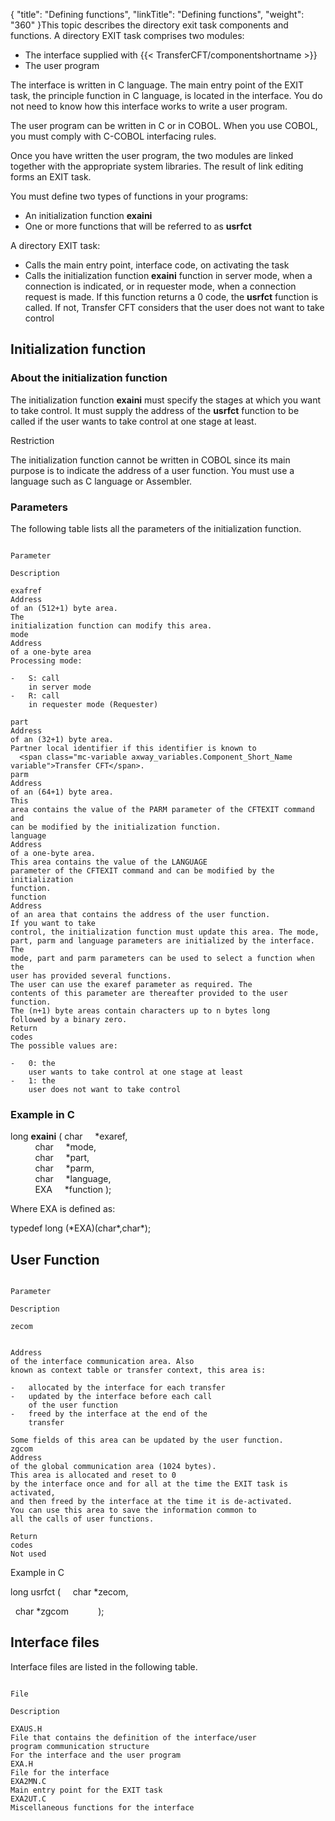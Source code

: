 {
    "title": "Defining  functions",
    "linkTitle": "Defining functions",
    "weight": "360"
}<span id="About_the_Functions"></span>This topic describes the directory exit task components and functions.
A directory EXIT task comprises two modules:

-   The interface supplied
    with  {{< TransferCFT/componentshortname >}}
-   The user program

The interface is written in C language. The main entry point of the
EXIT task, the principle function in C language, is located in the interface.
You do not need to know how this interface works to write a user program.

The user program can be written in C or in COBOL. When you use COBOL,
you must comply with C-COBOL interfacing rules.

Once you have written the user program, the two modules are linked together
with the appropriate system libraries. The result of link editing forms
an EXIT task.

You must define two types of functions in your programs:

-   An initialization
    function **exaini**
-   One or more functions
    that will be referred to as **usrfct**

A directory EXIT task:

-   Calls the main
    entry point, interface code, on activating the task
-   Calls the initialization
    function **exaini** function in server mode, when a connection is indicated,
    or in requester mode, when a connection request is made. If this function
    returns a 0 code, the **usrfct** function
    is called. If not,  <span class="mc-variable axway_variables.Component_Short_Name variable">Transfer CFT</span> considers that the user does not want
    to take control

<span id="Initialization_Function"></span>

## Initialization function

### About the initialization function

The initialization function **exaini** must specify the stages at
which you want to take control. It must supply the address of the **usrfct**
function to be called if the user wants to take control at one stage at
least.

Restriction

The initialization function cannot be written in COBOL since its main
purpose is to indicate the address of a user function. You must use a
language such as C language or Assembler.

### Parameters

The following table lists all the parameters of the
initialization function.

```

Parameter

Description

exafref
Address
of an (512+1) byte area.
The
initialization function can modify this area.
mode
Address
of a one-byte area
Processing mode:

-   S: call
    in server mode
-   R: call
    in requester mode (Requester)

part
Address
of an (32+1) byte area.
Partner local identifier if this identifier is known to
  <span class="mc-variable axway_variables.Component_Short_Name variable">Transfer CFT</span>.
parm
Address
of an (64+1) byte area.
This
area contains the value of the PARM parameter of the CFTEXIT command and
can be modified by the initialization function.
language
Address
of a one-byte area.
This area contains the value of the LANGUAGE
parameter of the CFTEXIT command and can be modified by the initialization
function.
function
Address
of an area that contains the address of the user function.
If you want to take
control, the initialization function must update this area. The mode,
part, parm and language parameters are initialized by the interface. The
mode, part and parm parameters can be used to select a function when the
user has provided several functions.
The user can use the exaref parameter as required. The
contents of this parameter are thereafter provided to the user function.
The (n+1) byte areas contain characters up to n bytes long
followed by a binary zero.
Return
codes
The possible values are:

-   0: the
    user wants to take control at one stage at least
-   1: the
    user does not want to take control

```

### Example in C

long **exaini** ( char     \*exaref,  
          char    
\*mode,  
          char    
\*part,  
          char    
\*parm,  
          char    
\*language,  
          EXA    
\*function );

Where EXA is defined as:

typedef long (\*EXA)(char\*,char\*);

<span id="User_Function"></span>

## User Function

```

Parameter

Description

zecom
 
 
Address
of the interface communication area. Also
known as context table or transfer context, this area is:

-   allocated by the interface for each transfer
-   updated by the interface before each call
    of the user function
-   freed by the interface at the end of the
    transfer

Some fields of this area can be updated by the user function.
zgcom
Address
of the global communication area (1024 bytes).
This area is allocated and reset to 0
by the interface once and for all at the time the EXIT task is activated,
and then freed by the interface at the time it is de-activated.
You can use this area to save the information common to
all the calls of user functions.
 
Return
codes
Not used
```

Example in C

long usrfct (     char
\*zecom,

  char
\*zgcom            );

<span id="Interface_Files"></span>

## Interface files

Interface files are listed in the following table.

```

File

Description

EXAUS.H
File that contains the definition of the interface/user
program communication structure
For the interface and the user program 
EXA.H 
File for the interface 
EXA2MN.C 
Main entry point for the EXIT task 
EXA2UT.C
Miscellaneous functions for the interface 
```
